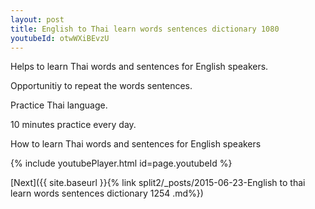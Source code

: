 ```yaml
---
layout: post
title: English to Thai learn words sentences dictionary 1080 
youtubeId: otwWXiBEvzU
---
```

 
 
Helps to learn Thai words and sentences for English speakers.

Opportunitiy to repeat the words sentences. 

Practice Thai language. 
 
10 minutes practice every day. 
 
How to learn Thai words and sentences for English speakers 
 
{% include youtubePlayer.html id=page.youtubeId %}
 
 
[Next]({{ site.baseurl }}{% link  split2/_posts/2015-06-23-English to thai learn words sentences dictionary 1254 .md%})
 
